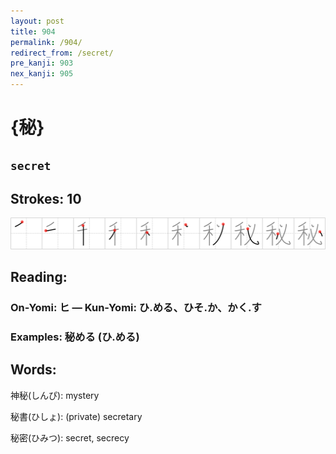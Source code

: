 ```yaml
---
layout: post
title: 904
permalink: /904/
redirect_from: /secret/
pre_kanji: 903
nex_kanji: 905
---
```


# {秘}

## `secret`

## Strokes: 10

<div class="stroke"><img src="../images/E7A798.png" /></div>

## Reading:

### On-Yomi: ヒ &mdash; Kun-Yomi: ひ.める、ひそ.か、かく.す

### Examples: 秘める (ひ.める)

## Words:

神秘(しんぴ): mystery

秘書(ひしょ): (private) secretary

秘密(ひみつ): secret, secrecy
